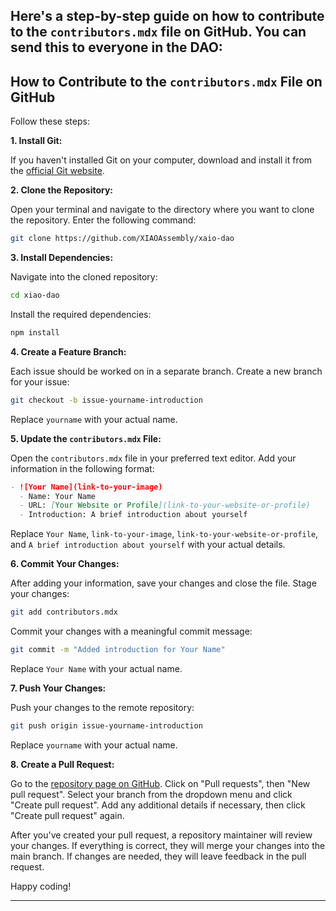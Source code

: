 Here's a step-by-step guide on how to contribute to the `contributors.mdx` file on GitHub. You can send this to everyone in the DAO:
---
## How to Contribute to the `contributors.mdx` File on GitHub

Follow these steps:

**1. Install Git:**

   If you haven't installed Git on your computer, download and install it from the [official Git website](https://git-scm.com/downloads).

**2. Clone the Repository:**

   Open your terminal and navigate to the directory where you want to clone the repository. Enter the following command:

   ```bash
   git clone https://github.com/XIAOAssembly/xaio-dao
   ```

**3. Install Dependencies:**

   Navigate into the cloned repository:

   ```bash
   cd xiao-dao
   ```
   Install the required dependencies:

   ```bash
   npm install
   ```

**4. Create a Feature Branch:**

   Each issue should be worked on in a separate branch. Create a new branch for your issue:

   ```bash
   git checkout -b issue-yourname-introduction
   ```
   Replace `yourname` with your actual name.

**5. Update the `contributors.mdx` File:**

   Open the `contributors.mdx` file in your preferred text editor. Add your information in the following format:

   ```markdown
   - ![Your Name](link-to-your-image)
     - Name: Your Name
     - URL: [Your Website or Profile](link-to-your-website-or-profile)
     - Introduction: A brief introduction about yourself
   ```
   Replace `Your Name`, `link-to-your-image`, `link-to-your-website-or-profile`, and `A brief introduction about yourself` with your actual details.

**6. Commit Your Changes:**

   After adding your information, save your changes and close the file. Stage your changes:

   ```bash
   git add contributors.mdx
   ```
   Commit your changes with a meaningful commit message:

   ```bash
   git commit -m "Added introduction for Your Name"
   ```
   Replace `Your Name` with your actual name.

**7. Push Your Changes:**

   Push your changes to the remote repository:

   ```bash
   git push origin issue-yourname-introduction
   ```
   Replace `yourname` with your actual name.

**8. Create a Pull Request:**

   Go to the [repository page on GitHub](https://github.com/XIAOAssembly/xaio-dao/i). Click on "Pull requests", then "New pull request". Select your branch from the dropdown menu and click "Create pull request". Add any additional details if necessary, then click "Create pull request" again.

After you've created your pull request, a repository maintainer will review your changes. If everything is correct, they will merge your changes into the main branch. If changes are needed, they will leave feedback in the pull request.

Happy coding!

---
